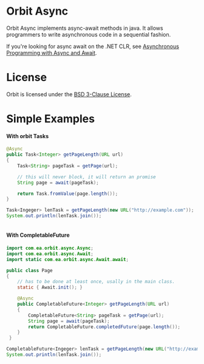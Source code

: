 Orbit Async
============

Orbit Async implements async-await methods in java. It allows programmers to write asynchronous code in a sequential fashion.

If you're looking for async await on the .NET CLR, see [Asynchronous Programming with Async and Await](https://msdn.microsoft.com/en-us/library/hh191443.aspx).

License
=======
Orbit is licensed under the [BSD 3-Clause License](../LICENSE).

Simple Examples
=======
#### With orbit Tasks
```java
@Async
public Task<Integer> getPageLength(URL url)
{
    Task<String> pageTask = getPage(url);

    // this will never block, it will return an promise
    String page = await(pageTask);

    return Task.fromValue(page.length());
}

Task<Ingeger> lenTask = getPageLength(new URL("http://example.com"));
System.out.println(lenTask.join());
    
```
#### With CompletableFuture
```java
import com.ea.orbit.async.Async;
import com.ea.orbit.async.Await;
import static com.ea.orbit.async.Await.await;

public class Page
{
    // has to be done at least once, usally in the main class.
    static { Await.init(); }

    @Async
    public CompletableFuture<Integer> getPageLength(URL url)
    {
        CompletableFuture<String> pageTask = getPage(url);
        String page = await(pageTask);
        return CompletableFuture.completedFuture(page.length());
    }
 }

CompletableFuture<Ingeger> lenTask = getPageLength(new URL("http://example.com"));
System.out.println(lenTask.join());

```

